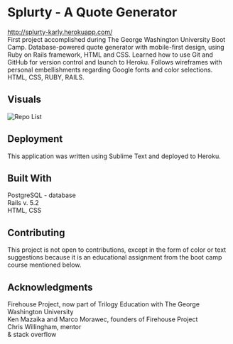 # Splurty - A Quote Generator <br />
http://splurty-karly.herokuapp.com/ <br />
First project accomplished during The George Washington University Boot Camp. Database-powered quote generator with mobile-first design, using Ruby on Rails framework, HTML and CSS. Learned how to use Git and GitHub for version control and launch to Heroku. Follows wireframes with personal embellishments regarding Google fonts and color selections. HTML, CSS, RUBY, RAILS. <br />

## Visuals
![Repo List](screenshots/splurty1.png)

## Deployment

This application was written using Sublime Text and deployed to Heroku. 

## Built With

PostgreSQL - database <br />
Rails v. 5.2 <br />
HTML, CSS <br />

## Contributing

This project is not open to contributions, except in the form of color or text suggestions because it is an educational assignment from the boot camp course mentioned below. 

## Acknowledgments

Firehouse Project, now part of Trilogy Education with The George Washington University <br />
Ken Mazaika and Marco Morawec, founders of Firehouse Project <br />
Chris Willingham, mentor <br />
& stack overflow
